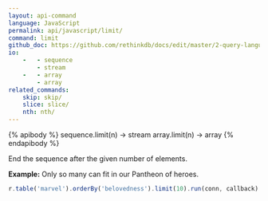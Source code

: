 ```yaml
---
layout: api-command 
language: JavaScript
permalink: api/javascript/limit/
command: limit 
github_doc: https://github.com/rethinkdb/docs/edit/master/2-query-language/api/javascript/transformations/limit.md
io:
    -   - sequence
        - stream
    -   - array
        - array
related_commands:
    skip: skip/
    slice: slice/
    nth: nth/
---
```


{% apibody %}
sequence.limit(n) → stream
array.limit(n) → array
{% endapibody %}


End the sequence after the given number of elements.

__Example:__ Only so many can fit in our Pantheon of heroes.

```js
r.table('marvel').orderBy('belovedness').limit(10).run(conn, callback)
```


